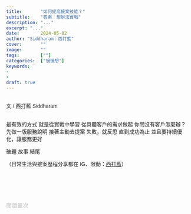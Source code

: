 ```yaml
---
title:       "如何提高接案技能？"
subtitle:    "答案：想辦法實戰"
description: "..."
excerpt: "..."
date:        2024-05-02
author: "Siddharam｜西打藍"
cover:       ""
image:       ""
tags:        [""]
categories:  ["慢慢想"]
keywords:
- 
- 
draft: true
---
```


<article style="font-family: 'Noto Sans TC', '微軟正黑體', sans-serif; font-weight: 300;">

<br>文 / 西打藍 Siddharam<br><br>

最有效的方式
就是從實戰中學習
從具體客戶的需求做起
你問沒有客戶怎麼辦？
先做一版服務說明
接著主動去提案
失敗，就反思
直到成功為止
並且要持續優化，讓服務更好

破題
故事
結尾




<!-- 
<!-- 案例 > 證明案例 > 壞處 > 怎麼改變（列步驟） > 結語總結金句 -->


（日常生活與接案歷程分享都在 IG、限動：<a href="https://www.instagram.com/sidd.blue/" target="_blank">西打藍</a>）<br><br>

<!-- <h3 class="article-h1-color"></h3><br> -->





<br><br><br>

</article>

<div style="color: #bfbfbf; font-size: 15px;" id="busuanzi_container_page_pv">
  閱讀量<span id="busuanzi_value_page_pv"></span>次
</div>

<script src="../../js/post.js"></script>
